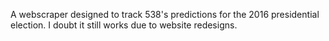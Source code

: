 
A webscraper designed to track 538's predictions for the 2016 presidential election. I doubt it still works due to website redesigns.
